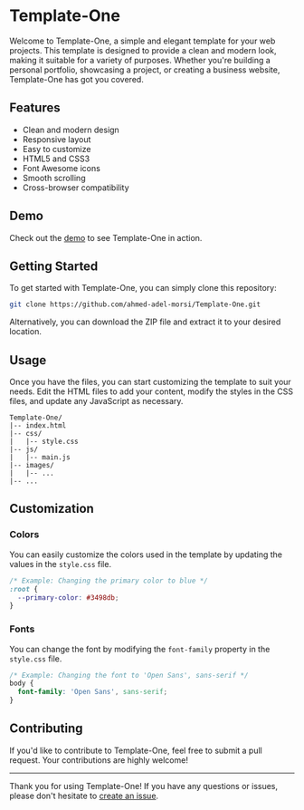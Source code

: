 # Template-One

Welcome to Template-One, a simple and elegant template for your web projects. This template is designed to provide a clean and modern look, making it suitable for a variety of purposes. Whether you're building a personal portfolio, showcasing a project, or creating a business website, Template-One has got you covered.

## Features

- Clean and modern design
- Responsive layout
- Easy to customize
- HTML5 and CSS3
- Font Awesome icons
- Smooth scrolling
- Cross-browser compatibility

## Demo

Check out the [demo](https://ahmed-adel-morsi.github.io/Template-One/) to see Template-One in action.

## Getting Started

To get started with Template-One, you can simply clone this repository:

```bash
git clone https://github.com/ahmed-adel-morsi/Template-One.git
```

Alternatively, you can download the ZIP file and extract it to your desired location.

## Usage

Once you have the files, you can start customizing the template to suit your needs. Edit the HTML files to add your content, modify the styles in the CSS files, and update any JavaScript as necessary.

```plaintext
Template-One/
|-- index.html
|-- css/
|   |-- style.css
|-- js/
|   |-- main.js
|-- images/
|   |-- ...
|-- ...
```

## Customization

### Colors

You can easily customize the colors used in the template by updating the values in the `style.css` file.

```css
/* Example: Changing the primary color to blue */
:root {
  --primary-color: #3498db;
}
```

### Fonts

You can change the font by modifying the `font-family` property in the `style.css` file.

```css
/* Example: Changing the font to 'Open Sans', sans-serif */
body {
  font-family: 'Open Sans', sans-serif;
}
```

## Contributing

If you'd like to contribute to Template-One, feel free to submit a pull request. Your contributions are highly welcome!


---

Thank you for using Template-One! If you have any questions or issues, please don't hesitate to [create an issue](https://github.com/ahmed-adel-morsi/Template-One/issues).
